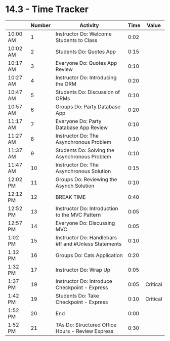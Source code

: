 # 14.3 - Time Tracker

|          | Number | Activity                                             | Time | Value    |
| -------- | ------ | ---------------------------------------------------- | ---- | -------- |
| 10:00 AM | 1      | Instructor Do: Welcome Students to Class             | 0:02 |          |
| 10:02 AM | 2      | Students Do: Quotes App                              | 0:15 |          |
| 10:17 AM | 3      | Everyone Do: Quotes App Review                       | 0:10 |          |
| 10:27 AM | 4      | Instructor Do: Introducing the ORM                   | 0:20 |          |
| 10:47 AM | 5      | Students Do: Discussion of ORMs                      | 0:10 |          |
| 10:57 AM | 6      | Groups Do: Party Database App                        | 0:20 |          |
| 11:17 AM | 7      | Everyone Do: Party Database App Review               | 0:10 |          |
| 11:27 AM | 8      | Instructor Do: The Asynchronous Problem              | 0:10 |          |
| 11:37 AM | 9      | Students Do: Solving the Asynchronous Problem        | 0:10 |          |
| 11:47 AM | 10     | Instructor Do: The Asynchronous Solution             | 0:15 |          |
| 12:02 PM | 11     | Groups Do: Reviewing the Asynch Solution             | 0:10 |          |
| 12:12 PM | 12     | BREAK TIME                                           | 0:40 |          |
| 12:52 PM | 13     | Instructor Do: Introduction to the MVC Pattern       | 0:05 |          |
| 12:57 PM | 14     | Everyone Do: Discussing MVC                          | 0:05 |          |
| 1:02 PM  | 15     | Instructor Do: Handlebars #If and #Unless Statements | 0:10 |          |
| 1:12 PM  | 16     | Groups Do: Cats Application                          | 0:20 |          |
| 1:32 PM  | 17     | Instructor Do: Wrap Up                               | 0:05 |          |
| 1:37 PM  | 19     | Instructor Do: Introduce Checkpoint - Express        | 0:05 | Critical |
| 1:42 PM  | 19     | Students Do: Take Checkpoint - Express               | 0:10 | Critical |
| 1:52 PM  | 20     | End                                                  | 0:00 |          |
| 1:52 PM  | 21     | TAs Do: Structured Office Hours - Review Express     | 0:30 |          |
